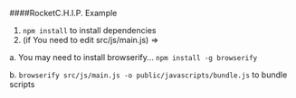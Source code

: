 ####RocketC.H.I.P. Example

1. `npm install` to install dependencies
2. (if You need to edit src/js/main.js) =>

  a. You may need to install browserify... `npm install -g browserify`
  
  b. `browserify src/js/main.js -o public/javascripts/bundle.js` to bundle scripts